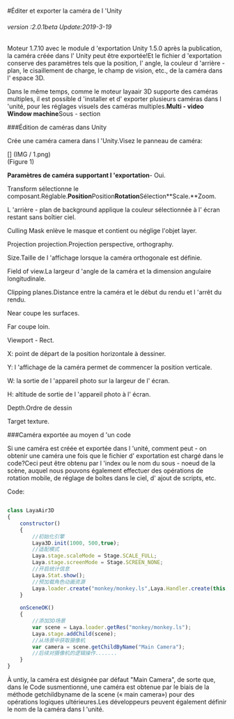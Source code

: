 #Éditer et exporter la caméra de l 'Unity

###### *version :2.0.1beta   Update:2019-3-19*

Moteur 1.7.10 avec le module d 'exportation Unity 1.5.0 après la publication, la caméra créée dans l' Unity peut être exportée!Et le fichier d 'exportation conserve des paramètres tels que la position, l' angle, la couleur d 'arrière - plan, le cisaillement de charge, le champ de vision, etc., de la caméra dans l' espace 3D.

Dans le même temps, comme le moteur layaair 3D supporte des caméras multiples, il est possible d 'installer et d' exporter plusieurs caméras dans l 'unité, pour les réglages visuels des caméras multiples.**Multi - video Window machine**Sous - section

###Édition de caméras dans Unity

Crée une caméra camera dans l 'Unity.Visez le panneau de caméra:

[] (IMG / 1.png) <br > (Figure 1)

**Paramètres de caméra supportant l 'exportation**- Oui.

Transform sélectionne le composant.Réglable.**Position**Position**Rotation**Sélection**Scale.**Zoom.

L 'arrière - plan de background applique la couleur sélectionnée à l' écran restant sans boîtier ciel.

Culling Mask enlève le masque et contient ou néglige l'objet layer.

Projection projection.Projection perspective, orthography.

Size.Taille de l 'affichage lorsque la caméra orthogonale est définie.

Field of view.La largeur d 'angle de la caméra et la dimension angulaire longitudinale.

Clipping planes.Distance entre la caméra et le début du rendu et l 'arrêt du rendu.

Near coupe les surfaces.

Far coupe loin.

Viewport - Rect.

X: point de départ de la position horizontale à dessiner.

Y: l 'affichage de la caméra permet de commencer la position verticale.

W: la sortie de l 'appareil photo sur la largeur de l' écran.

H: altitude de sortie de l 'appareil photo à l' écran.

Depth.Ordre de dessin

Target texture.

###Caméra exportée au moyen d 'un code

Si une caméra est créée et exportée dans l 'unité, comment peut - on obtenir une caméra une fois que le fichier d' exportation est chargé dans le code?Ceci peut être obtenu par l 'index ou le nom du sous - noeud de la scène, auquel nous pouvons également effectuer des opérations de rotation mobile, de réglage de boîtes dans le ciel, d' ajout de scripts, etc.

Code:


```js

class LayaAir3D
{
    constructor() 
    {
        //初始化引擎
        Laya3D.init(1000, 500,true);            
        //适配模式
        Laya.stage.scaleMode = Stage.SCALE_FULL;
        Laya.stage.screenMode = Stage.SCREEN_NONE;
        //开启统计信息
        Laya.Stat.show();            
        //预加载角色动画资源
        Laya.loader.create("monkey/monkey.ls",Laya.Handler.create(this,this.onSceneOK));
    }        
    
    onSceneOK()
    {
        //添加3D场景
        var scene = Laya.loader.getRes("monkey/monkey.ls");
        Laya.stage.addChild(scene);  
        //从场景中获取摄像机
        var camera = scene.getChildByName("Main Camera");
        //后续对摄像机的逻辑操作.......
    }
}
```


À untiy, la caméra est désignée par défaut "Main Camera", de sorte que, dans le Code susmentionné, une caméra est obtenue par le biais de la méthode getchildbyname de la scene (« main camera») pour des opérations logiques ultérieures.Les développeurs peuvent également définir le nom de la caméra dans l 'unité.


